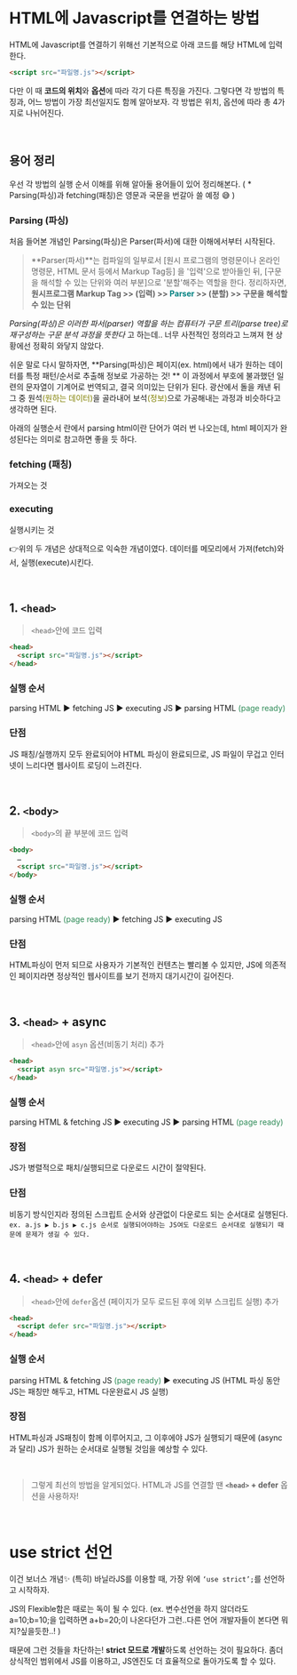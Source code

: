 # HTML에 Javascript를 연결하는 방법

HTML에 Javascript를 연결하기 위해선 기본적으로 아래 코드를 해당 HTML에 입력한다.

```html
<script src="파일명.js"></script>
```

다만 이 때 **코드의 위치**와 **옵션**에 따라 각기 다른 특징을 가진다.
그렇다면 각 방법의 특징과, 어느 방법이 가장 최선일지도 함께 알아보자.
각 방법은 위치, 옵션에 따라 총 4가지로 나뉘어진다.

<br>

## 용어 정리

우선 각 방법의 실행 순서 이해를 위해 알아둘 용어들이 있어 정리해본다. ( \* Parsing(파싱)과 fetching(패칭)은 영문과 국문을 번갈아 쓸 예정 😅 )

### Parsing (파싱)

처음 들어본 개념인 Parsing(파싱)은 Parser(파서)에 대한 이해에서부터 시작된다.

> **Parser(파서)**는 컴파일의 일부로서 [원시 프로그램의 명령문이나 온라인 명령문, HTML 문서 등에서 Markup Tag등] 을 '입력'으로 받아들인 뒤, [구문을 해석할 수 있는 단위와 여러 부분]으로 '분할'해주는 역할을 한다.
> 정리하자면, **원시프로그램 Markup Tag >> **(입력)** >> <span style="color:teal">Parser</span> >> **(분할)** >> 구문을 해석할 수 있는 단위**

_Parsing(파싱)은 이러한 파서(parser) 역할을 하는 컴퓨터가 구문 트리(parse tree)로 재구성하는 구문 분석 과정을 뜻한다_ 고 하는데.. 너무 사전적인 정의라고 느껴져 현 상황에선 정확히 와닿지 않았다.

쉬운 말로 다시 말하자면, **Parsing(파싱)은 페이지(ex. html)에서 내가 원하는 데이터를 특정 패턴/순서로 추출해 정보로 가공하는 것! ** 이 과정에서 부호에 불과했던 일련의 문자열이 기계어로 번역되고, 결국 의미있는 단위가 된다.
광산에서 돌을 캐낸 뒤 그 중 원석<span style="color:olive">(원하는 데이터)</span>을 골라내어 보석<span style="color:olive">(정보)</span>으로 가공해내는 과정과 비슷하다고 생각하면 된다.

아래의 실행순서 란에서 parsing html이란 단어가 여러 번 나오는데, html 페이지가 완성된다는 의미로 참고하면 좋을 듯 하다.

### fetching (패칭)

가져오는 것

### executing

실행시키는 것

👉위의 두 개념은 상대적으로 익숙한 개념이였다.
데이터를 메모리에서 가져(fetch)와서, 실행(execute)시킨다.

<br>

## 1. `<head>`

> `<head>`안에 코드 입력

```html
<head>
  <script src="파일명.js"></script>
</head>
```

### 실행 순서

parsing HTML ▶ fetching JS ▶ executing JS ▶ parsing HTML <span style="color:seagreen">(page ready)</span>

### 단점

JS 패칭/실행까지 모두 완료되어야 HTML 파싱이 완료되므로, JS 파일이 무겁고 인터넷이 느리다면 웹사이트 로딩이 느려진다.

<br>

## 2. `<body>`

> `<body>`의 끝 부분에 코드 입력

```html
<body>
  …
  <script src="파일명.js"></script>
</body>
```

### 실행 순서

parsing HTML <span style="color:seagreen">(page ready)</span> ▶ fetching JS ▶ executing JS

### 단점

HTML파싱이 먼저 되므로 사용자가 기본적인 컨텐츠는 빨리볼 수 있지만, JS에 의존적인 페이지라면 정상적인 웹사이트를 보기 전까지 대기시간이 길어진다.

<br>

## 3. `<head>` + async

> `<head>`안에 `asyn` 옵션(비동기 처리) 추가

```html
<head>
  <script asyn src="파일명.js"></script>
</head>
```

### 실행 순서

parsing HTML & fetching JS ▶ executing JS ▶ parsing HTML <span style="color:seagreen">(page ready)</span>

### 장점

JS가 병렬적으로 패치/실행되므로 다운로드 시간이 절약된다.

### 단점

비동기 방식인지라 정의된 스크립트 순서와 상관없이 다운로드 되는 순서대로 실행된다.
`ex. a.js ▶ b.js ▶ c.js 순서로 실행되어야하는 JS여도 다운로드 순서대로 실행되기 때문에 문제가 생길 수 있다.`

<br>

## 4. `<head>` + defer

> `<head>`안에 `defer`옵션 (페이지가 모두 로드된 후에 외부 스크립트 실행) 추가

```html
<head>
  <script defer src="파일명.js"></script>
</head>
```

### 실행 순서

parsing HTML & fetching JS <span style="color:seagreen">(page ready)</span> ▶ executing JS
(HTML 파싱 동안 JS는 패칭만 해두고, HTML 다운완료시 JS 실행)

### 장점

HTML파싱과 JS패칭이 함께 이루어지고, 그 이후에야 JS가 실행되기 때문에 (async과 달리) JS가 원하는 순서대로 실행될 것임을 예상할 수 있다.

<br>

> 그렇게 최선의 방법을 알게되었다.
> HTML과 JS를 연결할 땐 **`<head>` + defer** 옵션을 사용하자!

<br>

# use strict 선언

이건 보너스 개념✨
(특히) 바닐라JS를 이용할 때, 가장 위에 `‘use strict’;`를 선언하고 시작하자.

JS의 Flexible함은 때로는 독이 될 수 있다.
(ex. 변수선언을 하지 않더라도 a=10;b=10;을 입력하면 a+b=20;이 나온다던가 그런..다른 언어 개발자들이 본다면 뭐지?싶을듯한..! )

때문에 그런 것들을 차단하는! **strict 모드로 개발**하도록 선언하는 것이 필요하다.
좀더 상식적인 범위에서 JS를 이용하고, JS엔진도 더 효율적으로 돌아가도록 할 수 있다.
